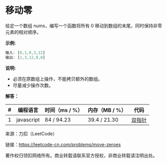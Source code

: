 # 移动零

给定一个数组 nums，编写一个函数将所有 0 移动到数组的末尾，同时保持非零元素的相对顺序。

**示例:**

``` javascript
输入: [0,1,0,3,12]
输出: [1,3,12,0,0]
```

**说明:**

- 必须在原数组上操作，不能拷贝额外的数组。
- 尽量减少操作次数。

**解答：**

**#**|**编程语言**|**时间（ms / %）**|**内存（MB / %）**|**代码**
--|--|--|--|--
1|javascript|84 / 94.23|39.4 / 21.30|[双指针](./javascript/ac_v1.js)

来源：力扣（LeetCode）

链接：https://leetcode-cn.com/problems/move-zeroes

著作权归领扣网络所有。商业转载请联系官方授权，非商业转载请注明出处。
